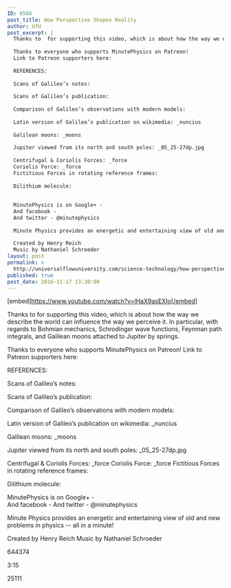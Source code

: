 ```yaml
---
ID: 8588
post_title: How Perspective Shapes Reality
author: UfU
post_excerpt: |
  Thanks to  for supporting this video, which is about how the way we describe the world can influence the way we perceive it. In particular, with regards to Bohmian mechanics, Schrodinger wave functions, Feynman path integrals, and Galilean moons attached to Jupiter by springs.
  
  Thanks to everyone who supports MinutePhysics on Patreon!
  Link to Patreon supporters here:
  
  REFERENCES:
  
  Scans of Galileo’s notes:
  
  Scans of Galileo’s publication:
  
  Comparison of Galileo’s observations with modern models:
  
  Latin version of Galileo’s publication on wikimedia: _nuncius
  
  Galilean moons: _moons
  
  Jupiter viewed from its north and south poles: _05_25-27dp.jpg
  
  Centrifugal & Coriolis Forces: _force
  Coriolis Force: _force
  Fictitious Forces in rotating reference frames:
  
  Dilithium molecule:
  
  
  MinutePhysics is on Google+ -
  And facebook -
  And twitter - @minutephysics
  
  Minute Physics provides an energetic and entertaining view of old and new problems in physics -- all in a minute!
  
  Created by Henry Reich
  Music by Nathaniel Schroeder
layout: post
permalink: >
  http://universalflowuniversity.com/science-technology/how-perspective-shapes-reality/
published: true
post_date: 2016-11-17 13:30:00
---
```

[embed]https://www.youtube.com/watch?v=lHaX9asEXIo[/embed]<br>
<p>Thanks to  for supporting this video, which is about how the way we describe the world can influence the way we perceive it. In particular, with regards to Bohmian mechanics, Schrodinger wave functions, Feynman path integrals, and Galilean moons attached to Jupiter by springs.

Thanks to everyone who supports MinutePhysics on Patreon!
Link to Patreon supporters here: 

REFERENCES:

Scans of Galileo’s notes:

Scans of Galileo’s publication: 

Comparison of Galileo’s observations with modern models:  

Latin version of Galileo’s publication on wikimedia: _nuncius

Galilean moons: _moons

Jupiter viewed from its north and south poles: _05_25-27dp.jpg

Centrifugal & Coriolis Forces: _force
Coriolis Force: _force
Fictitious Forces in rotating reference frames: 

Dilithium molecule:


MinutePhysics is on Google+ -  
And facebook - 
And twitter - @minutephysics

Minute Physics provides an energetic and entertaining view of old and new problems in physics -- all in a minute!

Created by Henry Reich
Music by Nathaniel Schroeder</p>
<p>644374</p>
<p>3:15</p>
<p>25111</p>
<br></br>
